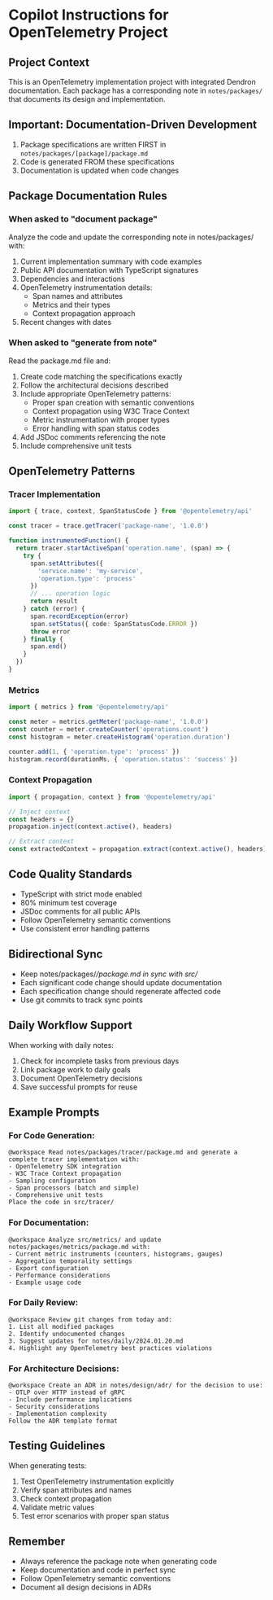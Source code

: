 # Copilot Instructions for OpenTelemetry Project

## Project Context

This is an OpenTelemetry implementation project with integrated Dendron documentation.
Each package has a corresponding note in `notes/packages/` that documents its design and implementation.

## Important: Documentation-Driven Development

1. Package specifications are written FIRST in `notes/packages/[package]/package.md`
2. Code is generated FROM these specifications
3. Documentation is updated when code changes

## Package Documentation Rules

### When asked to "document package"

Analyze the code and update the corresponding note in notes/packages/ with:

1. Current implementation summary with code examples
2. Public API documentation with TypeScript signatures
3. Dependencies and interactions
4. OpenTelemetry instrumentation details:
   - Span names and attributes
   - Metrics and their types
   - Context propagation approach
5. Recent changes with dates

### When asked to "generate from note"

Read the package.md file and:

1. Create code matching the specifications exactly
2. Follow the architectural decisions described
3. Include appropriate OpenTelemetry patterns:
   - Proper span creation with semantic conventions
   - Context propagation using W3C Trace Context
   - Metric instrumentation with proper types
   - Error handling with span status codes
4. Add JSDoc comments referencing the note
5. Include comprehensive unit tests

## OpenTelemetry Patterns

### Tracer Implementation

```typescript
import { trace, context, SpanStatusCode } from '@opentelemetry/api'

const tracer = trace.getTracer('package-name', '1.0.0')

function instrumentedFunction() {
  return tracer.startActiveSpan('operation.name', (span) => {
    try {
      span.setAttributes({
        'service.name': 'my-service',
        'operation.type': 'process'
      })
      // ... operation logic
      return result
    } catch (error) {
      span.recordException(error)
      span.setStatus({ code: SpanStatusCode.ERROR })
      throw error
    } finally {
      span.end()
    }
  })
}
```

### Metrics

```typescript
import { metrics } from '@opentelemetry/api'

const meter = metrics.getMeter('package-name', '1.0.0')
const counter = meter.createCounter('operations.count')
const histogram = meter.createHistogram('operation.duration')

counter.add(1, { 'operation.type': 'process' })
histogram.record(durationMs, { 'operation.status': 'success' })
```

### Context Propagation

```typescript
import { propagation, context } from '@opentelemetry/api'

// Inject context
const headers = {}
propagation.inject(context.active(), headers)

// Extract context
const extractedContext = propagation.extract(context.active(), headers)
```

## Code Quality Standards

- TypeScript with strict mode enabled
- 80% minimum test coverage
- JSDoc comments for all public APIs
- Follow OpenTelemetry semantic conventions
- Use consistent error handling patterns

## Bidirectional Sync

- Keep notes/packages/_/package.md in sync with src/_
- Each significant code change should update documentation
- Each specification change should regenerate affected code
- Use git commits to track sync points

## Daily Workflow Support

When working with daily notes:

1. Check for incomplete tasks from previous days
2. Link package work to daily goals
3. Document OpenTelemetry decisions
4. Save successful prompts for reuse

## Example Prompts

### For Code Generation:

```
@workspace Read notes/packages/tracer/package.md and generate a complete tracer implementation with:
- OpenTelemetry SDK integration
- W3C Trace Context propagation
- Sampling configuration
- Span processors (batch and simple)
- Comprehensive unit tests
Place the code in src/tracer/
```

### For Documentation:

```
@workspace Analyze src/metrics/ and update notes/packages/metrics/package.md with:
- Current metric instruments (counters, histograms, gauges)
- Aggregation temporality settings
- Export configuration
- Performance considerations
- Example usage code
```

### For Daily Review:

```
@workspace Review git changes from today and:
1. List all modified packages
2. Identify undocumented changes
3. Suggest updates for notes/daily/2024.01.20.md
4. Highlight any OpenTelemetry best practices violations
```

### For Architecture Decisions:

```
@workspace Create an ADR in notes/design/adr/ for the decision to use:
- OTLP over HTTP instead of gRPC
- Include performance implications
- Security considerations
- Implementation complexity
Follow the ADR template format
```

## Testing Guidelines

When generating tests:

1. Test OpenTelemetry instrumentation explicitly
2. Verify span attributes and names
3. Check context propagation
4. Validate metric values
5. Test error scenarios with proper span status

## Remember

- Always reference the package note when generating code
- Keep documentation and code in perfect sync
- Follow OpenTelemetry semantic conventions
- Document all design decisions in ADRs
